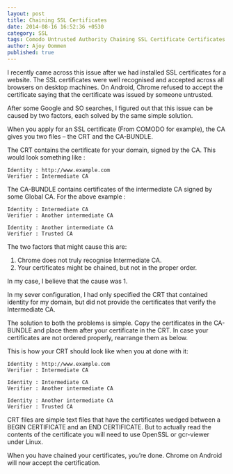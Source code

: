```yaml
---
layout: post
title: Chaining SSL Certificates
date: 2014-08-16 16:52:36 +0530
category: SSL
tags: Comodo Untrusted Authority Chaining SSL Certificate Certificates
author: Ajoy Oommen
published: true
---
```

I recently came across this issue after we had installed SSL certificates for a website. The SSL certificates were well recognised and accepted across all browsers on desktop machines. On Android, Chrome refused to accept the certificate saying that the certificate was issued by someone untrusted.

After some Google and SO searches, I figured out that this issue can be caused by two factors, each solved by the same simple solution.

When you apply for an SSL certificate (From COMODO for example), the CA gives you two files – the CRT and the CA-BUNDLE.

The CRT contains the certificate for your domain, signed by the CA. This would look something like :

    Identity : http://www.example.com
    Verifier : Intermediate CA

The CA-BUNDLE contains certificates of the intermediate CA signed by some Global CA. For the above example :

    Identity : Intermediate CA
    Verifier : Another intermediate CA

    Identity : Another intermediate CA
    Verifier : Trusted CA

The two factors that might cause this are:
1. Chrome does not truly recognise Intermediate CA.
2. Your certificates might be chained, but not in the proper order.

In my case, I believe that the cause was 1.

In my sever configuration, I had only specified the CRT that contained identity for my domain, but did not provide the certificates that verify the Intermediate CA.

The solution to both the problems is simple. Copy the certificates in the CA-BUNDLE and place them after your certificate in the CRT. In case your certificates are not ordered properly, rearrange them as below.

This is how your CRT should look like when you at done with it:

    Identity : http://www.example.com
    Verifier : Intermediate CA

    Identity : Intermediate CA
    Verifier : Another intermediate CA

    Identity : Another intermediate CA
    Verifier : Trusted CA

CRT files are simple text files that have the certificates wedged between a BEGIN CERTIFICATE and an END CERTIFICATE. But to actually read the contents of the certificate you will need to use OpenSSL or gcr-viewer under Linux.

When you have chained your certificates, you’re done. Chrome on Android will now accept the certification.